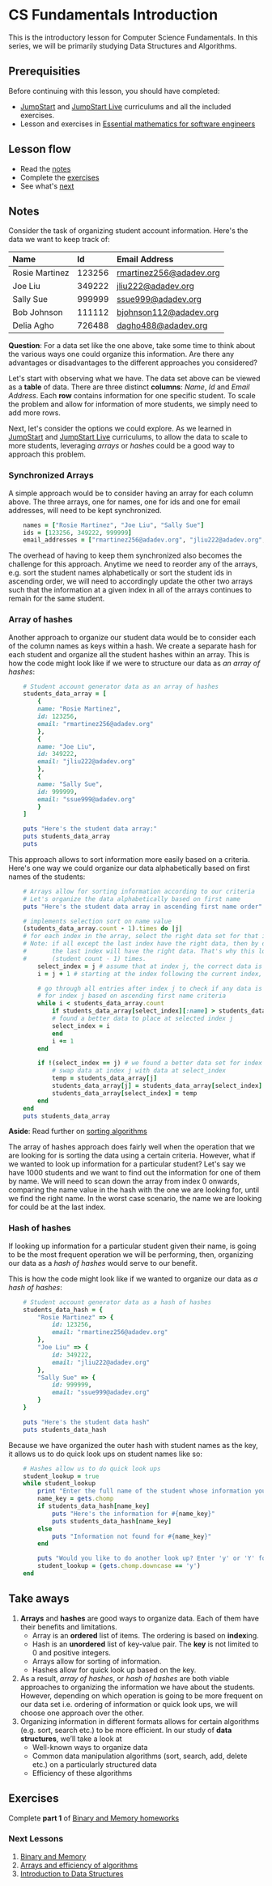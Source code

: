 # CS Fundamentals Introduction
This is the introductory lesson for Computer Science Fundamentals. In this series, we will be primarily studying Data Structures and Algorithms.

## Prerequisities
Before continuing with this lesson, you should have completed:
- [JumpStart](https://github.com/Ada-Developers-Academy/jump-start) and [JumpStart Live](https://github.com/Ada-Developers-Academy/jump-start-live) curriculums and all the included exercises.
- Lesson and exercises in [Essential mathematics for software engineers](https://github.com/Ada-Developers-Academy/textbook-curriculum/blob/master/04-cs-fundamentals/homeworks.md#essential-mathematics)

## Lesson flow
- Read the [notes](#notes)
- Complete the [exercises](#exercises)
- See what's [next](#next-lessons)

## Notes
Consider the task of organizing student account information. Here's the data we want to keep track of:

Name           | Id           | Email Address                        |
:------------- | :----------- | :-----------------------------------
Rosie Martinez | 123256       | rmartinez256@adadev.org
Joe Liu        | 349222       | jliu222@adadev.org
Sally Sue      | 999999       | ssue999@adadev.org
Bob Johnson    | 111112       | bjohnson112@adadev.org
Delia Agho     | 726488       | dagho488@adadev.org

<b>Question</b>: For a data set like the one above, take some time to think about the various ways one could organize this information. Are there any advantages or disadvantages to the different approaches you considered?

Let's start with observing what we have. The data set above can be viewed as a <b>table</b> of data. There are three distinct <b>columns</b>: _Name_, _Id_ and _Email Address_. Each <b>row</b> contains information for one specific student. To scale the problem and allow for information of more students, we simply need to add more rows.

Next, let's consider the options we could explore. As we learned in [JumpStart](https://github.com/Ada-Developers-Academy/jump-start) and [JumpStart Live](https://github.com/Ada-Developers-Academy/jump-start-live) curriculums, to allow the data to scale to more students, leveraging _arrays_ or _hashes_ could be a good way to approach this problem.

### Synchronized Arrays
A simple approach would be to consider having an array for each column above. The three arrays, one for names, one for ids and one for email addresses, will need to be kept synchronized.

```ruby
    names = ["Rosie Martinez", "Joe Liu", "Sally Sue"]
    ids = [123256, 349222, 999999]
    email_addresses = ["rmartinez256@adadev.org", "jliu222@adadev.org", "ssue999@adadev.org"]
```

The overhead of having to keep them synchronized also becomes the challenge for this approach. Anytime we need to reorder any of the arrays, e.g. sort the student names alphabetically or sort the student ids in ascending order, we will need to accordingly update the other two arrays such that the information at a given index in all of the arrays continues to remain for the same student.

### Array of hashes
Another approach to organize our student data would be to consider each of the column names as keys within a hash. We create a separate hash for each student and organize all the student hashes within an array. This is how the code might look like if we were to structure our data as _an array of hashes_:

```ruby
    # Student account generator data as an array of hashes
    students_data_array = [
        {
        name: "Rosie Martinez",
        id: 123256,
        email: "rmartinez256@adadev.org"
        },
        {
        name: "Joe Liu",
        id: 349222,
        email: "jliu222@adadev.org"
        },
        {
        name: "Sally Sue",
        id: 999999,
        email: "ssue999@adadev.org"
        }
    ]

    puts "Here's the student data array:"
    puts students_data_array
    puts
```

This approach allows to sort information more easily based on a criteria. Here's one way we could organize our data alphabetically based on first names of the students:

```ruby
    # Arrays allow for sorting information according to our criteria
    # Let's organize the data alphabetically based on first name
    puts "Here's the student data array in ascending first name order"

    # implements selection sort on name value
    (students_data_array.count - 1).times do |j|
    # for each index in the array, select the right data set for that index
    # Note: if all except the last index have the right data, then by default
    #       the last index will have the right data. That's why this loop runs
    #       (student count - 1) times.
        select_index = j # assume that at index j, the correct data is present
        i = j + 1 # starting at the index following the current index, j

        # go through all entries after index j to check if any data is better suited
        # for index j based on ascending first name criteria
        while i < students_data_array.count
            if students_data_array[select_index][:name] > students_data_array[i][:name]
            # found a better data to place at selected index j
            select_index = i
            end
            i += 1
        end

        if !(select_index == j) # we found a better data set for index j
            # swap data at index j with data at select_index
            temp = students_data_array[j]
            students_data_array[j] = students_data_array[select_index]
            students_data_array[select_index] = temp
        end
    end
    puts students_data_array
```
<b>Aside</b>: Read further on [sorting algorithms](https://github.com/Ada-Developers-Academy/textbook-curriculum/blob/master/04-cs-fundamentals/classroom/Sorting.md)

The array of hashes approach does fairly well when the operation that we are looking for is sorting the data using a certain criteria. However, what if we wanted to look up information for a particular student? Let's say we have 1000 students and we want to find out the information for one of them by name. We will need to scan down the array from index 0 onwards, comparing the name value in the hash with the one we are looking for, until we find the right name. In the worst case scenario, the name we are looking for could be at the last index.

### Hash of hashes
If looking up information for a particular student given their name, is going to be the most frequent operation we will be performing, then, organizing our data as a _hash of hashes_ would serve to our benefit.

This is how the code might look like if we wanted to organize our data as _a hash of hashes_:

```ruby
    # Student account generator data as a hash of hashes
    students_data_hash = {
        "Rosie Martinez" => {
            id: 123256,
            email: "rmartinez256@adadev.org"
        },
        "Joe Liu" => {
            id: 349222,
            email: "jliu222@adadev.org"
        },
        "Sally Sue" => {
            id: 999999,
            email: "ssue999@adadev.org"
        }
    }

    puts "Here's the student data hash"
    puts students_data_hash
```
Because we have organized the outer hash with student names as the key, it allows us to do quick look ups on student names like so:
```ruby
    # Hashes allow us to do quick look ups
    student_lookup = true
    while student_lookup
        print "Enter the full name of the student whose information you'd like to have: "
        name_key = gets.chomp
        if students_data_hash[name_key]
            puts "Here's the information for #{name_key}"
            puts students_data_hash[name_key]
        else
            puts "Information not found for #{name_key}"
        end

        puts "Would you like to do another look up? Enter 'y' or 'Y' for yes."
        student_lookup = (gets.chomp.downcase == 'y')
    end
```

## Take aways
1. <b>Arrays</b> and <b>hashes</b> are good ways to organize data. Each of them have their benefits and limitations.
    + Array is an <b>ordered</b> list of items. The ordering is based on <b>index</b>ing.
    + Hash is an <b>unordered</b> list of key-value pair. The <b>key</b> is not limited to 0 and positive integers.
    + Arrays allow for sorting of information.
    + Hashes allow for quick look up based on the key.
1. As a result, _array of hashes_, or _hash of hashes_ are both viable approaches to organizing the information we have about the students. However, depending on which operation is going to be more frequent on our data set i.e. ordering of information or quick look ups, we will choose one approach over the other.
1. Organizing information in different formats allows for certain algorithms (e.g. sort, search etc.) to be more efficient. In our study of <b>data structures</b>, we’ll take a look at
    + Well-known ways to organize data
    + Common data manipulation algorithms (sort, search, add, delete etc.) on a particularly structured data
    + Efficiency of these algorithms

## Exercises
Complete <b>part 1</b> of [Binary and Memory homeworks](https://github.com/Ada-Developers-Academy/textbook-curriculum/blob/master/04-cs-fundamentals/homeworks.md#binary-and-memory)

### Next Lessons
1. [Binary and Memory](https://github.com/Ada-Developers-Academy/textbook-curriculum/blob/master/04-cs-fundamentals/classroom/Binary.md)
1. [Arrays and efficiency of algorithms](https://github.com/Ada-Developers-Academy/textbook-curriculum/blob/master/04-cs-fundamentals/classroom/Arrays.md)
1. [Introduction to Data Structures](https://github.com/Ada-Developers-Academy/textbook-curriculum/blob/master/04-cs-fundamentals/classroom/Introduction%20to%20Data%20Structures.md)
